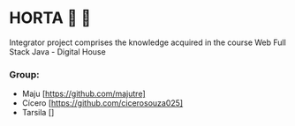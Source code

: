 # HORTA :strawberry: :leafy_green:

Integrator project comprises the knowledge acquired in the course Web Full Stack Java - Digital House

### Group:

- Maju [https://github.com/majutre]
- Cícero [https://github.com/cicerosouza025]
- Tarsila []
